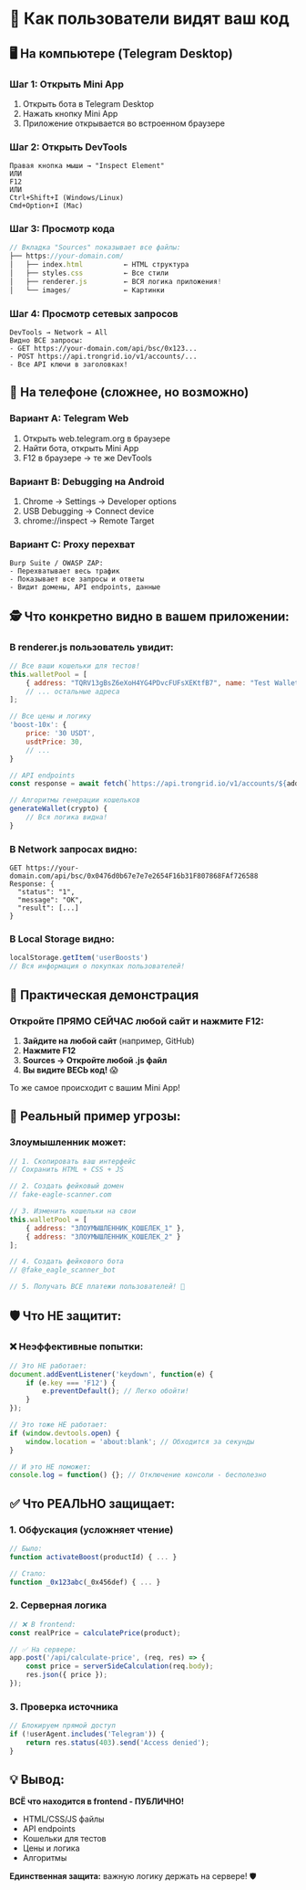 # 👀 Как пользователи видят ваш код

## 🖥️ На компьютере (Telegram Desktop)

### Шаг 1: Открыть Mini App
1. Открыть бота в Telegram Desktop
2. Нажать кнопку Mini App
3. Приложение открывается во встроенном браузере

### Шаг 2: Открыть DevTools
```
Правая кнопка мыши → "Inspect Element"
ИЛИ
F12
ИЛИ
Ctrl+Shift+I (Windows/Linux)
Cmd+Option+I (Mac)
```

### Шаг 3: Просмотр кода
```javascript
// Вкладка "Sources" показывает все файлы:
├── https://your-domain.com/
│   ├── index.html          ← HTML структура
│   ├── styles.css          ← Все стили
│   ├── renderer.js         ← ВСЯ логика приложения!
│   └── images/             ← Картинки
```

### Шаг 4: Просмотр сетевых запросов
```
DevTools → Network → All
Видно ВСЕ запросы:
- GET https://your-domain.com/api/bsc/0x123...
- POST https://api.trongrid.io/v1/accounts/...
- Все API ключи в заголовках!
```

## 📱 На телефоне (сложнее, но возможно)

### Вариант A: Telegram Web
1. Открыть web.telegram.org в браузере
2. Найти бота, открыть Mini App
3. F12 в браузере → те же DevTools

### Вариант B: Debugging на Android
1. Chrome → Settings → Developer options
2. USB Debugging → Connect device
3. chrome://inspect → Remote Target

### Вариант C: Proxy перехват
```
Burp Suite / OWASP ZAP:
- Перехватывает весь трафик
- Показывает все запросы и ответы
- Видит домены, API endpoints, данные
```

## 🕵️ Что конкретно видно в вашем приложении:

### В renderer.js пользователь увидит:
```javascript
// Все ваши кошельки для тестов!
this.walletPool = [
    { address: "TQRV13gBsZ6eXoH4YG4PDvcFUFsXEKtfB7", name: "Test Wallet" },
    // ... остальные адреса
];

// Все цены и логику
'boost-10x': { 
    price: '30 USDT',
    usdtPrice: 30,
    // ...
}

// API endpoints
const response = await fetch(`https://api.trongrid.io/v1/accounts/${address}`);

// Алгоритмы генерации кошельков
generateWallet(crypto) {
    // Вся логика видна!
}
```

### В Network запросах видно:
```
GET https://your-domain.com/api/bsc/0x0476d0b67e7e7e2654F16b31F807868FAf726588
Response: {
  "status": "1",
  "message": "OK",
  "result": [...]
}
```

### В Local Storage видно:
```javascript
localStorage.getItem('userBoosts')
// Вся информация о покупках пользователей!
```

## 🎯 Практическая демонстрация

### Откройте ПРЯМО СЕЙЧАС любой сайт и нажмите F12:

1. **Зайдите на любой сайт** (например, GitHub)
2. **Нажмите F12**
3. **Sources → Откройте любой .js файл**
4. **Вы видите ВЕСЬ код!** 😱

То же самое происходит с вашим Mini App!

## 🚨 Реальный пример угрозы:

### Злоумышленник может:
```javascript
// 1. Скопировать ваш интерфейс
// Сохранить HTML + CSS + JS

// 2. Создать фейковый домен
// fake-eagle-scanner.com

// 3. Изменить кошельки на свои
this.walletPool = [
    { address: "ЗЛОУМЫШЛЕННИК_КОШЕЛЕК_1" },
    { address: "ЗЛОУМЫШЛЕННИК_КОШЕЛЕК_2" }
];

// 4. Создать фейкового бота
// @fake_eagle_scanner_bot

// 5. Получать ВСЕ платежи пользователей! 💸
```

## 🛡️ Что НЕ защитит:

### ❌ Неэффективные попытки:
```javascript
// Это НЕ работает:
document.addEventListener('keydown', function(e) {
    if (e.key === 'F12') {
        e.preventDefault(); // Легко обойти!
    }
});

// Это тоже НЕ работает:
if (window.devtools.open) {
    window.location = 'about:blank'; // Обходится за секунды
}

// И это НЕ поможет:
console.log = function() {}; // Отключение консоли - бесполезно
```

## ✅ Что РЕАЛЬНО защищает:

### 1. Обфускация (усложняет чтение)
```javascript
// Было:
function activateBoost(productId) { ... }

// Стало:
function _0x123abc(_0x456def) { ... }
```

### 2. Серверная логика
```javascript
// ❌ В frontend:
const realPrice = calculatePrice(product);

// ✅ На сервере:
app.post('/api/calculate-price', (req, res) => {
    const price = serverSideCalculation(req.body);
    res.json({ price });
});
```

### 3. Проверка источника
```javascript
// Блокируем прямой доступ
if (!userAgent.includes('Telegram')) {
    return res.status(403).send('Access denied');
}
```

## 💡 Вывод:

**ВСЁ что находится в frontend - ПУБЛИЧНО!**

- HTML/CSS/JS файлы
- API endpoints  
- Кошельки для тестов
- Цены и логика
- Алгоритмы

**Единственная защита:** важную логику держать на сервере! 🛡️ 